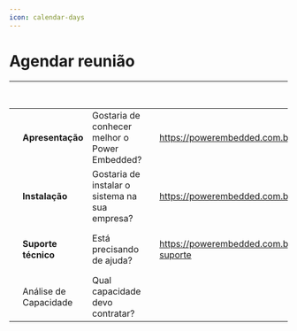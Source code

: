 ```yaml
---
icon: calendar-days
---
```


# Agendar reunião

<table data-view="cards"><thead><tr><th data-type="content-ref"></th><th></th><th></th><th data-hidden></th><th data-hidden data-type="content-ref"></th><th data-hidden data-card-cover data-type="image">Cover image</th><th data-hidden data-type="content-ref"></th></tr></thead><tbody><tr><td></td><td><strong>Apresentação</strong></td><td>Gostaria de conhecer melhor o Power Embedded?</td><td></td><td><a href="https://powerembedded.com.br/apresentacao">https://powerembedded.com.br/apresentacao</a></td><td><a href="../.gitbook/assets/Design sem nome (41) (1).png">Design sem nome (41) (1).png</a></td><td></td></tr><tr><td></td><td><strong>Instalação</strong></td><td>Gostaria de instalar o sistema na sua empresa?</td><td></td><td><a href="https://powerembedded.com.br/instalacao">https://powerembedded.com.br/instalacao</a></td><td><a href="../.gitbook/assets/Design sem nome (42) (1).png">Design sem nome (42) (1).png</a></td><td></td></tr><tr><td></td><td><strong>Suporte técnico</strong></td><td>Está precisando de ajuda?</td><td></td><td><a href="https://powerembedded.com.br/reuniao-suporte">https://powerembedded.com.br/reuniao-suporte</a></td><td><a href="../.gitbook/assets/Design sem nome (43).png">Design sem nome (43).png</a></td><td></td></tr><tr><td></td><td>Análise de Capacidade</td><td>Qual capacidade devo contratar?</td><td></td><td></td><td><a href="../.gitbook/assets/Group 52.png">Group 52.png</a></td><td><a href="https://meetings.hubspot.com/rafael-mendonca1/analise-de-capacidade">https://meetings.hubspot.com/rafael-mendonca1/analise-de-capacidade</a></td></tr></tbody></table>

